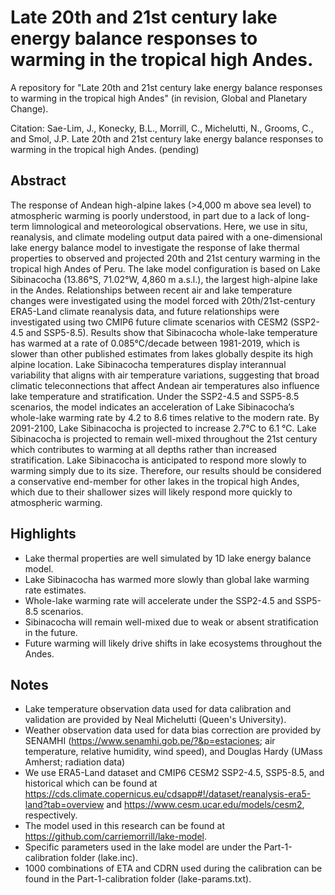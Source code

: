 # Late 20th and 21st century lake energy balance responses to warming in the tropical high Andes.
A repository for "Late 20th and 21st century lake energy balance responses to warming in the tropical high Andes" (in revision, Global and Planetary Change).

Citation:
Sae-Lim, J., Konecky, B.L., Morrill, C., Michelutti, N., Grooms, C., and Smol, J.P. Late 20th and 21st century lake energy balance responses to warming in the tropical high Andes. (pending)

## Abstract
The response of Andean high-alpine lakes (>4,000 m above sea level) to atmospheric warming is poorly understood, in part due to a lack of long-term limnological and meteorological observations. Here, we use in situ, reanalysis, and climate modeling output data paired with a one-dimensional lake energy balance model to investigate the response of lake thermal properties to observed and projected 20th and 21st century warming in the tropical high Andes of Peru. The lake model configuration is based on Lake Sibinacocha (13.86°S, 71.02°W, 4,860 m a.s.l.), the largest high-alpine lake in the Andes. Relationships between recent air and lake temperature changes were investigated using the model forced with 20th/21st-century ERA5-Land climate reanalysis data, and future relationships were investigated using two CMIP6 future climate scenarios with CESM2 (SSP2-4.5 and SSP5-8.5). Results show that Sibinacocha whole-lake temperature has warmed at a rate of 0.085°C/decade between 1981-2019, which is slower than other published estimates from lakes globally despite its high alpine location. Lake Sibinacocha temperatures display interannual variability that aligns with air temperature variations, suggesting that broad climatic teleconnections that affect Andean air temperatures also influence lake temperature and stratification. Under the SSP2-4.5 and SSP5-8.5 scenarios, the model indicates an acceleration of Lake Sibinacocha’s whole-lake warming rate by 4.2 to 8.6 times relative to the modern rate. By 2091-2100, Lake Sibinacocha is projected to increase 2.7°C to 6.1 °C. Lake Sibinacocha is projected to remain well-mixed throughout the 21st century which contributes to warming at all depths rather than increased stratification. Lake Sibinacocha is anticipated to respond more slowly to warming simply due to its size. Therefore, our results should be considered a conservative end-member for other lakes in the tropical high Andes, which due to their shallower sizes will likely respond more quickly to atmospheric warming.

## Highlights
-	Lake thermal properties are well simulated by 1D lake energy balance model.
-	Lake Sibinacocha has warmed more slowly than global lake warming rate estimates.
-	Whole-lake warming rate will accelerate under the SSP2-4.5 and SSP5-8.5 scenarios.
-	Sibinacocha will remain well-mixed due to weak or absent stratification in the future.
-	Future warming will likely drive shifts in lake ecosystems throughout the Andes.

## Notes
- Lake temperature observation data used for data calibration and validation are provided by Neal Michelutti (Queen's University). 
- Weather observation data used for data bias correction are provided by SENAMHI (https://www.senamhi.gob.pe/?&p=estaciones; air temperature, relative humidity, wind speed), and Douglas Hardy (UMass Amherst; radiation data)
- We use ERA5-Land dataset and CMIP6 CESM2 SSP2-4.5, SSP5-8.5, and historical which can be found at https://cds.climate.copernicus.eu/cdsapp#!/dataset/reanalysis-era5-land?tab=overview and https://www.cesm.ucar.edu/models/cesm2, respectively.
- The model used in this research can be found at https://github.com/carriemorrill/lake-model.
- Specific parameters used in the lake model are under the Part-1-calibration folder (lake.inc).
- 1000 combinations of ETA and CDRN used during the calibration can be found in the Part-1-calibration folder (lake-params.txt).
